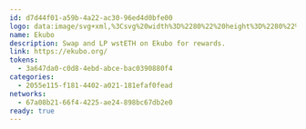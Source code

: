 ```yaml
---
id: d7d44f01-a59b-4a22-ac30-96ed4d0bfe00
logo: data:image/svg+xml,%3Csvg%20width%3D%2280%22%20height%3D%2280%22%20viewBox%3D%220%200%2080%2080%22%20fill%3D%22none%22%20xmlns%3D%22http%3A%2F%2Fwww.w3.org%2F2000%2Fsvg%22%3E%0A%3Cg%20filter%3D%22url(%23filter0_f_4713_2145)%22%3E%0A%3Cpath%20fill-rule%3D%22evenodd%22%20clip-rule%3D%22evenodd%22%20d%3D%22M16.0037%2028.7368C16.0037%2025.0162%2018.9678%2022%2022.6244%2022H57.383C61.0395%2022%2064.0037%2025.0162%2064.0037%2028.7368V47.2632C64.0037%2050.9838%2061.0395%2054%2057.383%2054H22.6244C18.9678%2054%2016.0037%2050.9838%2016.0037%2047.2632V28.7368ZM40.0037%2037.5789C40.0037%2042.9274%2035.7427%2047.2632%2030.4864%2047.2632C25.2302%2047.2632%2020.9692%2042.9274%2020.9692%2037.5789C20.9692%2032.2305%2025.2302%2027.8947%2030.4864%2027.8947C35.7427%2027.8947%2040.0037%2032.2305%2040.0037%2037.5789ZM40.0037%2037.5789C40.0037%2032.2305%2044.2647%2027.8947%2049.5209%2027.8947C54.7771%2027.8947%2059.0381%2032.2305%2059.0381%2037.5789C59.0381%2042.9274%2054.7771%2047.2632%2049.5209%2047.2632C44.2647%2047.2632%2040.0037%2042.9274%2040.0037%2037.5789Z%22%20fill%3D%22%235E22BC%22%20fill-opacity%3D%220.5%22%2F%3E%0A%3C%2Fg%3E%0A%3Cpath%20fill-rule%3D%22evenodd%22%20clip-rule%3D%22evenodd%22%20d%3D%22M14.0037%2030.1579C14.0037%2026.2047%2017.2149%2023%2021.1761%2023H58.8312C62.7925%2023%2066.0037%2026.2047%2066.0037%2030.1579V49.8421C66.0037%2053.7953%2062.7925%2057%2058.8312%2057H21.1761C17.2149%2057%2014.0037%2053.7953%2014.0037%2049.8421V30.1579ZM40.0037%2039.5526C40.0037%2045.2354%2035.3876%2049.8421%2029.6933%2049.8421C23.9991%2049.8421%2019.383%2045.2354%2019.383%2039.5526C19.383%2033.8699%2023.9991%2029.2632%2029.6933%2029.2632C35.3876%2029.2632%2040.0037%2033.8699%2040.0037%2039.5526ZM40.0037%2039.5526C40.0037%2033.8699%2044.6198%2029.2632%2050.314%2029.2632C56.0083%2029.2632%2060.6244%2033.8699%2060.6244%2039.5526C60.6244%2045.2354%2056.0083%2049.8421%2050.314%2049.8421C44.6198%2049.8421%2040.0037%2045.2354%2040.0037%2039.5526Z%22%20fill%3D%22%235E22BC%22%2F%3E%0A%3Cdefs%3E%0A%3Cfilter%20id%3D%22filter0_f_4713_2145%22%20x%3D%227.00366%22%20y%3D%2213%22%20width%3D%2266%22%20height%3D%2250%22%20filterUnits%3D%22userSpaceOnUse%22%20color-interpolation-filters%3D%22sRGB%22%3E%0A%3CfeFlood%20flood-opacity%3D%220%22%20result%3D%22BackgroundImageFix%22%2F%3E%0A%3CfeBlend%20mode%3D%22normal%22%20in%3D%22SourceGraphic%22%20in2%3D%22BackgroundImageFix%22%20result%3D%22shape%22%2F%3E%0A%3CfeGaussianBlur%20stdDeviation%3D%224.5%22%20result%3D%22effect1_foregroundBlur_4713_2145%22%2F%3E%0A%3C%2Ffilter%3E%0A%3C%2Fdefs%3E%0A%3C%2Fsvg%3E%0A
name: Ekubo
description: Swap and LP wstETH on Ekubo for rewards.
link: https://ekubo.org/
tokens:
  - 3a647da0-c0d8-4ebd-abce-bac0390880f4
categories:
  - 2055e115-f181-4402-a021-181efaf0fead
networks:
  - 67a08b21-66f4-4225-ae24-898bc67db2e0
ready: true
---
```

